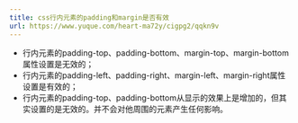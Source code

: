 ```yaml
---
title: css行内元素的padding和margin是否有效
url: https://www.yuque.com/heart-ma72y/cigpg2/qqkn9v
---
```


- 行内元素的padding-top、padding-bottom、margin-top、margin-bottom属性设置是无效的；
- 行内元素的padding-left、padding-right、margin-left、margin-right属性设置是有效的；
- 行内元素的padding-top、padding-bottom从显示的效果上是增加的，但其实设置的是无效的。并不会对他周围的元素产生任何影响。
